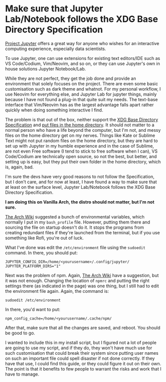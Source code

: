 # Make sure that Jupyter Lab/Notebook follows the XDG Base Directory Specification

[Project Jupyter](https://jupyter.org/) offers a great way for anyone who wishes for an interactive computing experience, especially data scientists.

To use Jupyter, one can use extensions for existing text editors/IDE such as VS Code/Codium, Vim/Neovim, and so on, or they can use Jupyter's own in house solutions Jupyter Notebook/Lab.

While they are not perfect, they get the job done and provide an environment that solely focuses on the project. There are even some basic customisation such as dark theme and whatnot. For my personal workflow, I use Neovim for everything else, and Jupyter Lab for jupyter things, mainly because I have not found a plug-in that quite suit my needs. The text-base interface that Vim/Neovim has as the largest advantage falls apart rather quickly when doing something interactive I find.

The problem is that out of the box, neither support the [XDG Base Directory Specification](https://specifications.freedesktop.org/basedir-spec/latest/) and [put files in the home directory](https://github.com/jupyterlab/jupyterlab/issues/14900). It should not matter to a normal person who have a life beyond the computer, but I'm not, and messy files on the home directory get on my nerves. Things like Kate or Sublime Text might not put random files on the home directory, but they are hard to set up with Jupyter in my humble experience and in the case of Sublime, are not even Free software (I tend to stick to free software when I can), VS Code/Codium are technically open source, so not the best, but better, and setting up is easy, but they put their own folder in the home directory, which is, again, bad.

I'm sure the devs have very good reasons to not follow the Specification, but I don't care, and for now at least, I have found a way to make sure that at least on the surface level, Jupyter Lab/Notebook follows the XDG Base Directory Specification.

**I am doing this on Vanilla Arch, the distro should not matter, but I'm not sure.**

[The Arch Wiki](https://wiki.archlinux.org/title/XDG_Base_Directory) suggested a bunch of environmental variables, which normally I put in my `bash_profile` file. However, putting them there and sourcing the file on startup doesn't do it. It stops the programs from creating redundant files if they're launched from the terminal, but if you use something like Rofi, you're out of luck.

What I've done was edit the `/etc/environment` file using the `sudoedit` command. In there, you should put:

```
JUPYTER_CONFIG_DIR=/home/<yourusername>/.config/jupyter/
JUPYTER_PLATFORM_DIRS="1"
```

Next was the problem of npm. Again, [The Arch Wiki](https://wiki.archlinux.org/title/XDG_Base_Directory) have a suggestion, but it was not enough. Changing the location of `npmrc` and putting the right settings there (as indicated in the page) was one thing, but I still had to edit the environment file again. Again, the command is:

```sudoedit /etc/environment```

In there, you'd want to put:

```
npm_config_cache=/home/<yourusername/.cache/npm/
```

After that, make sure that all the changes are saved, and reboot. You should be good to go.

I wanted to include this in my install script, but I figured not a lot of people are going to use my script, and if they do, they won't have much use for such customisation that could break their system since putting user names on such an important file could spell disaster if not done correctly. If they have that use, I could find this guide, or they could figure it out on their own. The point is that it benefits to few people to warrant the risks and work that I have to manage.
